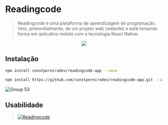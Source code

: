 # Readingcode

> Readingcode é uma plataforma de aprendizagem de programação. Veio, primordialmente, de um projeto web (website) e está tomando forma em aplicativo mobile com a tecnologia React Native.

<p align="center"><img src="http://img.shields.io/static/v1?label=STATUS&message=EM%20DESENVOLVIMENTO&color=GREEN&style=for-the-badge"/></p>

## Instalação

```sh
npm install constpereiradev/readingcode-app --save
```

```sh
npm install https://github.com/constpereiradev/readingcode-app.git --save
```

![Group 53](https://user-images.githubusercontent.com/107977902/200182543-499d5ef3-9516-40c9-94ce-ba784e9530df.png)

## Usabilidade
> [![Readingcode](https://user-images.githubusercontent.com/107977902/200184241-194f91a2-63a9-4ced-9319-6161f5d08d1e.png)](https://youtu.be/o0Tw57IcxP0)
